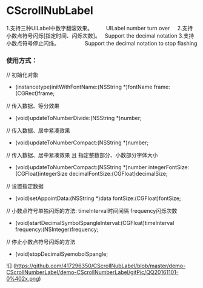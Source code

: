 # CScrollNubLabel
1.支持三种UILabel中数字翻滚效果。            UILabel number turn over    
2.支持小数点符号闪烁[指定时间、闪烁次数]。    Support the decimal notation
3.支持小数点符号停止闪烁。                   Support the decimal notation to stop flashing



### 使用方式：

//  初始化对象   
- (instancetype)initWithFontName:(NSString *)fontName frame:(CGRect)frame;

//  传入数据、等分效果  
- (void)updateToNumberDivide:(NSString *)number;

//  传入数据、居中紧凑效果  
- (void)updateToNumberCompact:(NSString *)number;

//  传入数据、居中紧凑效果 且 指定整数部分、小数部分字体大小   
- (void)updateToNumberCompact:(NSString *)number integerFontSize:(CGFloat)integerSize decimalFontSize:(CGFloat)decimalSize;

//  设置指定数据   
- (void)setAppointData:(NSString *)data fontSize:(CGFloat)fontSize;

//  小数点符号单独闪烁的方法: timeInterval时间间隔  frequency闪烁次数 
- (void)startDecimalSymbolSpangleInterval:(CGFloat)timeInterval frequency:(NSInteger)frequency;

//  停止小数点符号闪烁的方法   
- (void)stopDecimalSyemobolSpangle;

![] (https://github.com/417296350/CScrollNubLabel/blob/master/demo-CScrollNumberLabel/demo-CScrollNumberLabel/gitPic/QQ20161101-0%402x.png)
